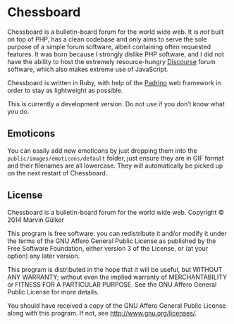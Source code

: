 Chessboard
==========

Chessboard is a bulletin-board forum for the world wide web. It is
*not* built on top of PHP, has a clean codebase and only aims to serve
the sole purpose of a simple forum software, albeit containing often
requested features. It was born because I strongly dislike PHP
software, and I did not have the ability to host the extremely
resource-hungry [Discourse](http://disource.org) forum software, which
also makes extreme use of JavaScript.

Chessboard is written in Ruby, with help of the
[Padrino](http://padrinorb.com) web framework in order to stay as
lightweight as possible.

This is currently a development version. Do not use if you don’t know
what you do.

Emoticons
---------

You can easily add new emoticons by just dropping them into the
`public/images/emoticons/default` folder, just ensure they are in GIF
format and their filenames are all lowercase. They will automatically
be picked up on the next restart of Chessboard.

License
-------

Chessboard is a bulletin-board forum for the world wide web.
Copyright © 2014  Marvin Gülker

This program is free software: you can redistribute it and/or modify
it under the terms of the GNU Affero General Public License as published by
the Free Software Foundation, either version 3 of the License, or
(at your option) any later version.

This program is distributed in the hope that it will be useful,
but WITHOUT ANY WARRANTY; without even the implied warranty of
MERCHANTABILITY or FITNESS FOR A PARTICULAR PURPOSE.  See the
GNU Affero General Public License for more details.

You should have received a copy of the GNU Affero General Public License
along with this program.  If not, see <http://www.gnu.org/licenses/>.
